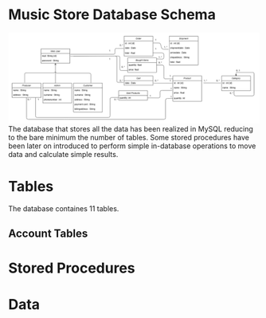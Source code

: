 # Music Store Database Schema
![...loading...](https://github.com/iambrunoromano/MusicStore/blob/main/MusicStore/db/MusicStoreUML.png?raw=true)
The database that stores all the data has been realized in MySQL reducing to the bare minimum the number of tables. Some stored procedures have been later on introduced to perform simple in-database operations to move data and calculate simple results. 

# Tables
The database containes 11 tables.
## Account Tables
# Stored Procedures
# Data
